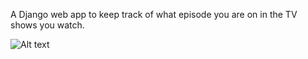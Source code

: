 A Django web app to keep track of what episode you are on in the TV shows you watch.

![Alt text](http://i.imgur.com/NCSVfBd.png)
